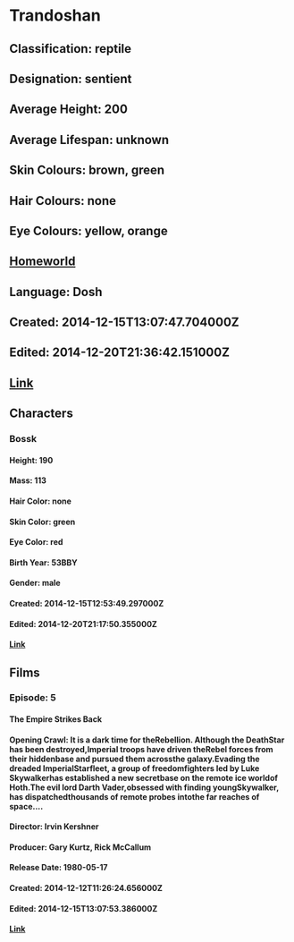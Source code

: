 # Trandoshan
## Classification: reptile
## Designation: sentient
## Average Height: 200
## Average Lifespan: unknown
## Skin Colours: brown, green
## Hair Colours: none
## Eye Colours: yellow, orange
## [Homeworld](https://swapi.dev/api/planets/29/)
## Language: Dosh
## Created: 2014-12-15T13:07:47.704000Z
## Edited: 2014-12-20T21:36:42.151000Z
## [Link](https://swapi.dev/api/species/7/)
## Characters
### Bossk
#### Height: 190
#### Mass: 113
#### Hair Color: none
#### Skin Color: green
#### Eye Color: red
#### Birth Year: 53BBY
#### Gender: male
#### Created: 2014-12-15T12:53:49.297000Z
#### Edited: 2014-12-20T21:17:50.355000Z
#### [Link](https://swapi.dev/api/people/24/)
## Films
### Episode: 5
#### The Empire Strikes Back
#### Opening Crawl: It is a dark time for theRebellion. Although the DeathStar has been destroyed,Imperial troops have driven theRebel forces from their hiddenbase and pursued them acrossthe galaxy.Evading the dreaded ImperialStarfleet, a group of freedomfighters led by Luke Skywalkerhas established a new secretbase on the remote ice worldof Hoth.The evil lord Darth Vader,obsessed with finding youngSkywalker, has dispatchedthousands of remote probes intothe far reaches of space....
#### Director: Irvin Kershner
#### Producer: Gary Kurtz, Rick McCallum
#### Release Date: 1980-05-17
#### Created: 2014-12-12T11:26:24.656000Z
#### Edited: 2014-12-15T13:07:53.386000Z
#### [Link](https://swapi.dev/api/films/2/)